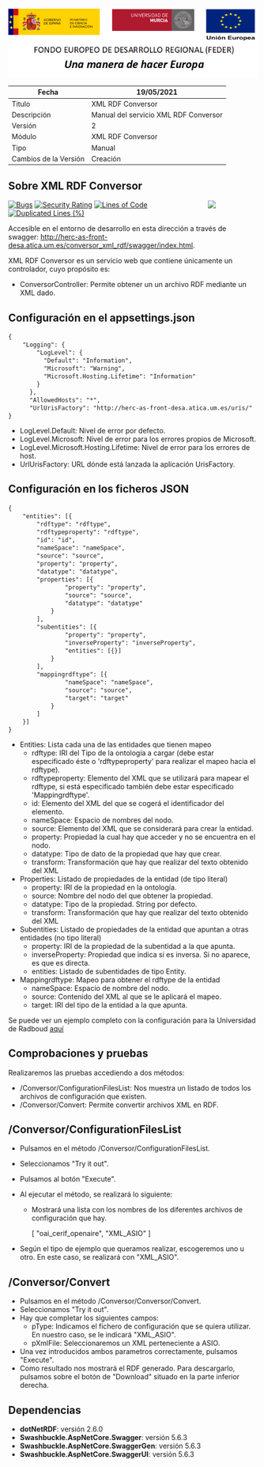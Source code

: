 ![](../../Docs/media/CabeceraDocumentosMD.png)

| Fecha         | 19/05/2021                                                   |
| ------------- | ------------------------------------------------------------ |
|Titulo|XML RDF Conversor| 
|Descripción|Manual del servicio XML RDF Conversor|
|Versión|2|
|Módulo|XML RDF Conversor|
|Tipo|Manual|
|Cambios de la Versión|Creación|

## Sobre XML RDF Conversor
[<img align="right" width="100px" src="https://dotnetfoundation.org/img/logo_big.svg" />](https://dotnetfoundation.org/projects?searchquery=IdentityServer&type=project)

[![Bugs](https://sonarcloud.io/api/project_badges/measure?project=XML_RDF_Conversor&metric=bugs)](https://sonarcloud.io/dashboard?id=XML_RDF_Conversor)
[![Security Rating](https://sonarcloud.io/api/project_badges/measure?project=XML_RDF_Conversor&metric=security_rating)](https://sonarcloud.io/dashboard?id=GestorDocumentacion)
[![Lines of Code](https://sonarcloud.io/api/project_badges/measure?project=XML_RDF_Conversor&metric=ncloc)](https://sonarcloud.io/dashboard?id=XML_RDF_Conversor)
[![Duplicated Lines (%)](https://sonarcloud.io/api/project_badges/measure?project=XML_RDF_Conversor&metric=duplicated_lines_density)](https://sonarcloud.io/dashboard?id=GestorDocumentacion)

Accesible en el entorno de desarrollo en esta dirección a través de swagger: http://herc-as-front-desa.atica.um.es/conversor_xml_rdf/swagger/index.html.

XML RDF Conversor es un servicio web que contiene únicamente un controlador, cuyo propósito es:
 - ConversorController: Permite obtener un un archivo RDF mediante un XML dado.

## Configuración en el appsettings.json

    { 
		"Logging": {
		    "LogLevel": {
		      "Default": "Information",
		      "Microsoft": "Warning",
		      "Microsoft.Hosting.Lifetime": "Information"
		    }
		  },
		  "AllowedHosts": "*",
		  "UrlUrisFactory": "http://herc-as-front-desa.atica.um.es/uris/"
    }
    
 - LogLevel.Default: Nivel de error por defecto.
 - LogLevel.Microsoft: Nivel de error para los errores propios de Microsoft.
 - LogLevel.Microsoft.Hosting.Lifetime: Nivel de error para los errores de host.
 - UrlUrisFactory: URL dónde está lanzada la aplicación UrisFactory.
 
## Configuración en los ficheros JSON
    
	{
		"entities": [{
			"rdftype": "rdftype",
			"rdftypeproperty": "rdftype",
			"id": "id",
			"nameSpace": "nameSpace",
			"source": "source",
			"property": "property",
			"datatype": "datatype",
			"properties": [{
					"property": "property",
					"source": "source",
					"datatype": "datatype"
				}
			],
			"subentities": [{
					"property": "property",
					"inverseProperty": "inverseProperty",
					"entities": [{}]
				}
			],
			"mappingrdftype": [{
					"nameSpace": "nameSpace",
					"source": "source",
					"target": "target"
				}
			]
		}]		
	}

- Entities: Lista cada una de las entidades que tienen mapeo
	- rdftype: IRI del Tipo de la ontología a cargar (debe estar especificado éste o 'rdftypeproperty' para realizar el mapeo hacia el rdftype).
	- rdftypeproperty: Elemento del XML que se utilizará para mapear el rdftype, si está especificado también debe estar especificado 'Mappingrdftype'.
	- id: Elemento del XML del que se cogerá el identificador del elemento.
	- nameSpace: Espacio de nombres del nodo.
	- source: Elemento del XML que se considerará para crear la entidad.
	- property: Propiedad la cual hay que acceder y no se encuentra en el nodo.
	- datatype: Tipo de dato de la propiedad que hay que crear.
	- transform: Transformación que hay que realizar del texto obtenido del XML
- Properties: Listado de propiedades de la entidad (de tipo literal)
	- property: IRI de la propiedad en la ontología.
	- source: Nombre del nodo del que obtener la propiedad.
	- datatype: Tipo de la propiedad. String por defecto.
	- transform: Transformación que hay que realizar del texto obtenido del XML
- Subentities: Listado de propiedades de la entidad que apuntan a otras entidades (no tipo literal)
	- property: IRI de la propiedad de la subentidad a la que apunta.
	- inverseProperty: Propiedad que indica si es inversa. Si no aparece, es que es directa.
	- entities: Listado de subentidades de tipo Entity.
- Mappingrdftype: Mapeo para obtener el rdftype de la entidad
	- nameSpace: Espacio de nombre del nodo.
	- source: Contenido del XML al que se le aplicará el mapeo.
	- target: IRI del tipo de la entidad a la que apunta.

Se puede ver un ejemplo completo con la configuración para la Universidad de Radboud [aquí](https://github.com/HerculesCRUE/GnossDeustoBackend/blob/master/src/Hercules.Asio.XML_RDF_Conversor/XML_RDF_Conversor/Config/oai_cerif_openaire.json)

## Comprobaciones y pruebas

Realizaremos las pruebas accediendo a dos métodos:
- /Conversor/ConfigurationFilesList: Nos muestra un listado de todos los archivos de configuración que existen.
- /Conversor/Convert: Permite convertir archivos XML en RDF.

## /Conversor/ConfigurationFilesList    

- Pulsamos en el método /Conversor/ConfigurationFilesList.
- Seleccionamos "Try it out".
- Pulsamos al botón "Execute".
- Al ejecutar el método, se realizará lo siguiente:
	- Mostrará una lista con los nombres de los diferentes archivos de configuración que hay.
	
		[
		"oai_cerif_openaire", 
		"XML_ASIO"
		]
		
- Según el tipo de ejemplo que queramos realizar, escogeremos uno u otro. En este caso, se realizará con "XML_ASIO".

## /Conversor/Convert

- Pulsamos en el método /Conversor/Conversor/Convert.
- Seleccionamos "Try it out".
- Hay que completar los siguientes campos:
	- pType: Indicamos el fichero de configuración que se quiera utilizar. En nuestro caso, se le indicará "XML_ASIO".
	- pXmlFile: Seleccionaremos un XML perteneciente a ASIO. 
- Una vez introducidos ambos parametros correctamente, pulsamos "Execute".
- Como resultado nos mostrará el RDF generado. Para descargarlo, pulsamos sobre el botón de "Download" situado en la parte inferior derecha.

## Dependencias

- **dotNetRDF**: versión 2.6.0
- **Swashbuckle.AspNetCore.Swagger**: versión 5.6.3
- **Swashbuckle.AspNetCore.SwaggerGen**: versión 5.6.3
- **Swashbuckle.AspNetCore.SwaggerUI**: versión 5.6.3
